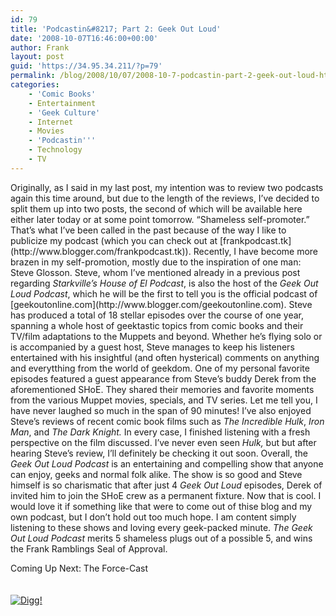 ```yaml
---
id: 79
title: 'Podcastin&#8217; Part 2: Geek Out Loud'
date: '2008-10-07T16:46:00+00:00'
author: Frank
layout: post
guid: 'https://34.95.34.211/?p=79'
permalink: /blog/2008/10/07/2008-10-7-podcastin-part-2-geek-out-loud-html/
categories:
    - 'Comic Books'
    - Entertainment
    - 'Geek Culture'
    - Internet
    - Movies
    - 'Podcastin'''
    - Technology
    - TV
---
```


<div src="v5">Originally, as I said in my last post, my intention was to review two podcasts again this time around, but due to the length of the reviews, I’ve decided to split them up into two posts, the second of which will be available here either later today or at some point tomorrow. “Shameless self-promoter.” That’s what I’ve been called in the past because of the way I like to publicize my podcast (which you can check out at [frankpodcast.tk](http://www.blogger.com/frankpodcast.tk)). Recently, I have become more brazen in my self-promotion, mostly due to the inspiration of one man: Steve Glosson. Steve, whom I’ve mentioned already in a previous post regarding <span style="font-style: italic;">Starkville’s House of El Podcast</span>, is also the host of the <span style="font-style: italic;">Geek Out Loud Podcast</span>, which he will be the first to tell you is the official podcast of [geekoutonline.com](http://www.blogger.com/geekoutonline.com). Steve has produced a total of 18 stellar episodes over the course of one year, spanning a whole host of geektastic topics from comic books and their TV/film adaptations to the Muppets and beyond. Whether he’s flying solo or is accompanied by a guest host, Steve manages to keep his listeners entertained with his insightful (and often hysterical) comments on anything and everytthing from the world of geekdom. One of my personal favorite episodes featured a guest appearance from Steve’s buddy Derek from the aforementioned SHoE. They shared their memories and favorite moments from the various Muppet movies, specials, and TV series. Let me tell you, I have never laughed so much in the span of 90 minutes! I’ve also enjoyed Steve’s reviews of recent comic book films such as <span style="font-style: italic;">The Incredible Hulk</span>, <span style="font-style: italic;">Iron Man</span>, and <span style="font-style: italic;">The Dark Knight. </span><span>In every case, I finished listening with a fresh perspective on the film discussed. I’ve never even seen <span style="font-style: italic;">Hulk</span></span><span style="font-style: italic;"><span style="font-style: italic;">,</span></span><span> but but after hearing Steve’s review, I’ll definitely be checking it out soon. Overall, the <span style="font-style: italic;">Geek Out Loud Podcast</span> is an entertaining and compelling show that anyone can enjoy, geeks and normal folk alike. The show is so good and Steve himself is so charismatic that after just 4 <span style="font-style: italic;">Geek Out Loud</span> episodes, Derek of invited him to join the SHoE crew as a permanent fixture. Now that is cool. I would love it if something like that were to come out of thise blog and my own podcast, but I don’t hold out too much hope. I am content simply listening to these shows and loving every geek-packed minute. <span style="font-style: italic;">The Geek Out Loud Podcast</span> merits 5 shameless plugs out of a possible 5, and wins the Frank Ramblings Seal of Approval.</span>

Coming Up Next: The Force-Cast  
<span></span>  
[  
![Digg!](http://digg.com/img/badges/100x20-digg-button.gif)  ](http://digg.com/)

</div>